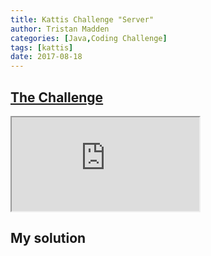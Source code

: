 ```yaml
---
title: Kattis Challenge "Server"
author: Tristan Madden
categories: [Java,Coding Challenge]
tags: [kattis]
date: 2017-08-18
---
```

<h2><a href="https://open.kattis.com/problems/server">The Challenge</a></h2>
<div class="iframe-wrapper-1-1">
        <iframe src="https://open.kattis.com/problems/server"></iframe>
</div>
<h2>My solution</h2>
<script src="https://gist.github.com/Trimad/2a981d9c43d388ea079d8288d2da0a93.js"></script>